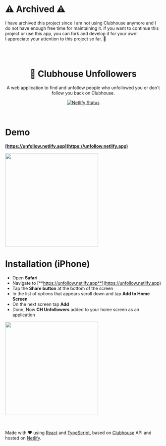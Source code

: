 # ⚠️ Archived ⚠️
I have archived this project since I am not using Clubhouse anymore and I do not have enough free time for maintaining it. if you want to continue this project or use this app, you can fork and develop it for your own! <br>
I appreciate your attention to this project so far. 🙏

<br>
<br>

<div align="center">
  
# 👋 Clubhouse Unfollowers

A web application to find and unfollow people who unfollowed you or don't follow you back on Clubhouse.

[![Netlify Status](https://api.netlify.com/api/v1/badges/7fc8646e-f411-45f9-aec8-91a917701c59/deploy-status)](https://app.netlify.com/sites/unfollow/deploys)

</div>

<br>

# Demo

**[https://unfollow.netlify.app](https://unfollow.netlify.app)**

<img src="https://raw.githubusercontent.com/soroushchehresa/clubhouse-unfollowers/master/demo.gif" width="300px" />

<br>

# Installation (iPhone)
- Open **Safari**
- Navigate to [**https://unfollow.netlify.app**](https://unfollow.netlify.app)
- Tap the **Share button** at the bottom of the screen
- In the list of options that appears scroll down and tap **Add to Home Screen**
- On the next screen tap **Add**
- Done, Now **CH Unfollowers** added to your home screen as an application

<img src="https://raw.githubusercontent.com/soroushchehresa/clubhouse-unfollowers/master/installation.gif" width="300px" />

<br>
<br>
<br>

Made with ❤️ using [React](https://github.com/facebook/react) and [TypeScript](https://github.com/microsoft/TypeScript), based on [Clubhouse](https://apps.apple.com/us/app/clubhouse-drop-in-audio-chat/id1503133294) API and hosted on [Netlify](https://app.netlify.com/sites/unfollow/deploys).
